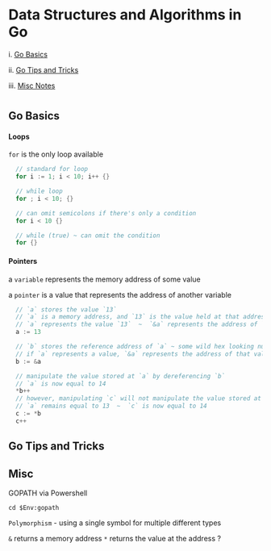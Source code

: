 # Data Structures and Algorithms in Go

i. [Go Basics](#go-basics)

ii. [Go Tips and Tricks](#go-tips-and-tricks)

iii. [Misc Notes](#misc)

#

## Go Basics

#### Loops

`for` is the only loop available
```go
  // standard for loop
  for i := 1; i < 10; i++ {}

  // while loop
  for ; i < 10; {}

  // can omit semicolons if there's only a condition
  for i < 10 {}

  // while (true) ~ can omit the condition
  for {}
```

#### Pointers

a `variable` represents the memory address of some value

a `pointer` is a value that represents the address of another variable

```go
  // `a` stores the value `13`
  // `a` is a memory address, and `13` is the value held at that address
  // `a` represents the value `13`  ~  `&a` represents the address of `13`
  a := 13

  // `b` stores the reference address of `a` ~ some wild hex looking number
  // if `a` represents a value, `&a` represents the address of that value
  b := &a

  // manipulate the value stored at `a` by dereferencing `b`
  // `a` is now equal to 14
  *b++
  // however, manipulating `c` will not manipulate the value stored at `a`
  // `a` remains equal to 13  ~  `c` is now equal to 14
  c := *b
  c++
```

## Go Tips and Tricks


## Misc

GOPATH via Powershell

    cd $Env:gopath

`Polymorphism` - using a single symbol for multiple different types

`&` returns a memory address
`*` returns the value at the address ?
